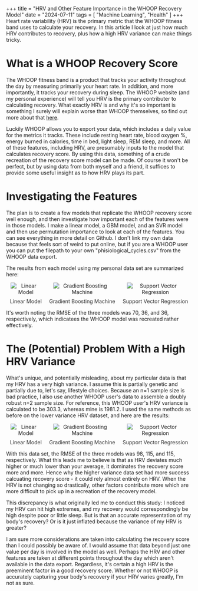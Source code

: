 +++
title = "HRV and Other Feature Importance in the WHOOP Recovery Model"
date = "2024-07-11"
tags = [
    "Machine Learning",
    "Health"
]
+++
Heart rate variability (HRV) is the primary metric that the WHOOP fitness band uses to calculate your recovery. In this article I look at just how much HRV contributes to recovery, plus how a high HRV variance can make things tricky.
<!--more-->
# What is a WHOOP Recovery Score
The WHOOP fitness band is a product that tracks your activity throughout the day by measuring primarily your heart rate. In addition, and more importantly, it tracks your recovery during sleep. The WHOOP website (and my personal experience) will tell you HRV is the primary contributer to calculating recovery. What exactly HRV is and why it's so important is something I surely will explain worse than WHOOP themselves, so find out more about that [here](https://www.whoop.com/us/en/thelocker/heart-rate-variability-hrv/).

Luckily WHOOP allows you to export your data, which includes a daily value for the metrics it tracks. These include resting heart rate, blood oxygen %, energy burned in calories, time in bed, light sleep, REM sleep, and more. All of these features, including HRV, are presumably inputs to the model that calculates recovery score. By using this data, something of a crude recreation of the recovery score model can be made. Of course it won't be perfect, but by using data from both myself and a friend, it suffices to provide some useful insight as to how HRV plays its part.

# Investigating the Features
The plan is to create a few models that replicate the WHOOP recovery score well enough, and then investigate how important each of the features were in those models. I make a linear model, a GBM model, and an SVR model and then use permutation importance to look at each of the features. You can see everything in more detail on Github. I don't link my own data because that feels sort of weird to put online, but if you are a WHOOP user you can put the filepath to your own "phisiological_cycles.csv" from the WHOOP data export.

The results from each model using my personal data set are summarized here:

<div style="display: flex; justify-content: space-around; align-items: center;">
    <div style="text-align: center;">
        <img src="/images/whoop/dub_whoop_linear.png" alt="Linear Model" style="max-width: 80%; height: auto;">
        <div style="margin-top: 8px; font-size: 14px; color: #333;">Linear Model</div>
    </div>
    <div style="text-align: center;">
        <img src="/images/whoop/dub_whoop_gbm.png" alt="Gradient Boosting Machine" style="max-width: 80%; height: auto;">
        <div style="margin-top: 8px; font-size: 14px; color: #333;">Gradient Boosting Machine</div>
    </div>
    <div style="text-align: center;">
        <img src="/images/whoop/dub_whoop_svr.png" alt="Support Vector Regression" style="max-width: 80%; height: auto;">
        <div style="margin-top: 8px; font-size: 14px; color: #333;">Support Vector Regression</div>
    </div>
</div>

It's worth noting the RMSE of the three models was 70, 36, and 36, respectively, which indicatees the WHOOP model was recreated rather effectively.

# The (Potential) Problem With a High HRV Variance
What's unique, and potentially misleading, about my particular data is that my HRV has a very high variance. I assume this is partially genetic and partially due to, let's say, lifestyle choices. Because an n=1 sample size is bad practice, I also use another WHOOP user's data to assemble a doubly robust n=2 sample size. For reference, this WHOOP user's HRV variance is calculated to be 303.3, whereas mine is 1981.2. I used the same methods as before on the lower variance HRV dataset, and here are the results:

<div style="display: flex; justify-content: space-around; align-items: center;">
    <div style="text-align: center;">
        <img src="/images/whoop/kev_whoop_linear.png" alt="Linear Model" style="max-width: 80%; height: auto;">
        <div style="margin-top: 8px; font-size: 14px; color: #333;">Linear Model</div>
    </div>
    <div style="text-align: center;">
        <img src="/images/whoop/kev_whoop_gbm.png" alt="Gradient Boosting Machine" style="max-width: 80%; height: auto;">
        <div style="margin-top: 8px; font-size: 14px; color: #333;">Gradient Boosting Machine</div>
    </div>
    <div style="text-align: center;">
        <img src="/images/whoop/kev_whoop_svr.png" alt="Support Vector Regression" style="max-width: 80%; height: auto;">
        <div style="margin-top: 8px; font-size: 14px; color: #333;">Support Vector Regression</div>
    </div>
</div>

With this data set, the RMSE of the three models was 98, 115, and 115, respectively. What this leads me to believe is that as HRV deviates much higher or much lower than your average, it dominates the recovery score more and more. Hence why the higher variance data set had more success calcuating recovery score - it could rely almost entirely on HRV. When the HRV is not changing so drastically, other factors contribute more which are more difficult to pick up in a recreation of the recovery model. 

This discrepancy is what originally led me to conduct this study: I noticed my HRV can hit high extremes, and my recovery would correspondingly be high despite poor or little sleep. But is that an accurate representation of my body's recovery? Or is it just inflated because the variance of my HRV is greater? 

I am sure more considerations are taken into calculating the recovery score than I could possibly be aware of. I would assume that data beyond just one value per day is involved in the model as well. Perhaps the HRV and other features are taken at different points throughout the day which aren't available in the data export. Regardless, it's certain a high HRV is the preeminent factor in a good recovery score. Whether or not WHOOP is accurately capturing your body's recovery if your HRV varies greatly, I'm not as sure.